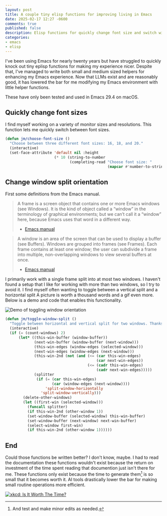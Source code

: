 ```yaml
---
layout: post
title: A couple tiny elisp functions for improving living in Emacs
date: 2025-02-17 12:27 -0600
comments: true
published: false
description: Elisp functions for quickly change font size and switch window split orientation
categories:
- emacs
- elisp
---
```


I've been using Emacs for nearly twenty years but have struggled to quickly knock out tiny eplisp functions for making my experience nicer.
Despite that, I've managed to write both small and medium sized helpers for enhancing my Emacs experience.
Now that LLMs exist and are reasonably good, it has lowered the bar for me modifying my Emacs environment with little helper functions.

These have only been tested and used in Emacs 29.4 on macOS.

## Quickly change font sizes

I find myself working on a variety of monitor sizes and resolutions.
This function lets me quickly switch between font sizes.

```lisp
(defun jm/choose-font-size ()
  "Choose between three different font sizes: 16, 18, and 20."
  (interactive)
  (set-face-attribute 'default nil :height
                      (* 10 (string-to-number
                             (completing-read "Choose font size: "
                                              (mapcar #'number-to-string '(16 18 20)))))))
```

## Change window split orientation

First some definitions from the Emacs manual.

> A frame is a screen object that contains one or more Emacs windows (see Windows). It is the kind of object called a “window” in the terminology of graphical environments; but we can’t call it a “window” here, because Emacs uses that word in a different way. 
> - [Emacs manual](https://www.gnu.org/software/emacs/manual/html_node/elisp/Frames.html)

> A window is an area of the screen that can be used to display a buffer (see Buffers). Windows are grouped into frames (see Frames). Each frame contains at least one window; the user can subdivide a frame into multiple, non-overlapping windows to view several buffers at once.
> - [Emacs manual](https://www.gnu.org/software/emacs/manual/html_node/elisp/Basic-Windows.html)

I primarily work with a single frame split into at most two windows.
I haven't found a setup that I like for working with more than two windows, so I try to avoid it.
I find myself often wanting to toggle between a vertical split and a horizontal split
A picture is worth a thousand words and a gif even more.
Below is a demo and code that enables this functionality.

![Demo of toggling window orientation](/images/toggle-window-orientation.gif) 

```lisp
(defun jm/toggle-window-split ()
  "Toggle between horizontal and vertical split for two windows. Thanks ChatGPT."
  (interactive)
  (if (= (count-windows) 2)
      (let* ((this-win-buffer (window-buffer))
             (next-win-buffer (window-buffer (next-window)))
             (this-win-edges (window-edges (selected-window)))
             (next-win-edges (window-edges (next-window)))
             (this-win-2nd (not (and (<= (car this-win-edges)
                                         (car next-win-edges))
                                     (<= (cadr this-win-edges)
                                         (cadr next-win-edges)))))
             (splitter
              (if (= (car this-win-edges)
                     (car (window-edges (next-window))))
                  'split-window-horizontally
                'split-window-vertically)))
        (delete-other-windows)
        (let ((first-win (selected-window)))
          (funcall splitter)
          (if this-win-2nd (other-window 1))
          (set-window-buffer (selected-window) this-win-buffer)
          (set-window-buffer (next-window) next-win-buffer)
          (select-window first-win)
          (if this-win-2nd (other-window 1))))))
```

## End

Could those functions be written better?
I don't know, maybe.
I had to read the documentation these functions wouldn't exist because the return on investment of the time spent reading that documention just isn't there for me.
These functions only exist because the time to generate them[^1] is so small that it becomes worth it.
AI tools drastically lower the bar for making small routine operations more efficient.

[![xkcd: Is It Worth The Time?](https://imgs.xkcd.com/comics/is_it_worth_the_time.png)](https://xkcd.com/1205)

[^1]: And test and make minor edits as needed.

